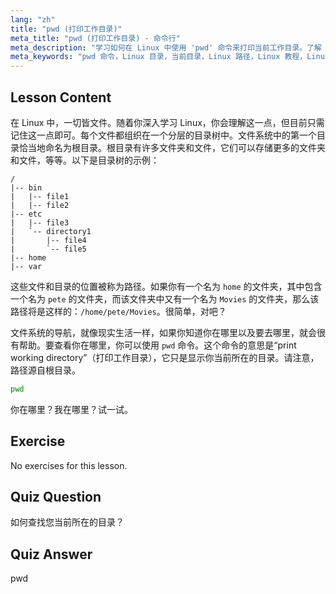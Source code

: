 ```yaml
---
lang: "zh"
title: "pwd (打印工作目录)"
meta_title: "pwd (打印工作目录) - 命令行"
meta_description: "学习如何在 Linux 中使用 'pwd' 命令来打印当前工作目录。了解 Linux 文件系统路径和导航，适合初学者。"
meta_keywords: "pwd 命令，Linux 目录，当前目录，Linux 路径，Linux 教程，Linux 初学者，Linux 指南"
---
```


## Lesson Content

在 Linux 中，一切皆文件。随着你深入学习 Linux，你会理解这一点，但目前只需记住这一点即可。每个文件都组织在一个分层的目录树中。文件系统中的第一个目录恰当地命名为根目录。根目录有许多文件夹和文件，它们可以存储更多的文件夹和文件，等等。以下是目录树的示例：

```plaintext
/
|-- bin
|   |-- file1
|   |-- file2
|-- etc
|   |-- file3
|   `-- directory1
|       |-- file4
|       `-- file5
|-- home
|-- var
```

这些文件和目录的位置被称为路径。如果你有一个名为 `home` 的文件夹，其中包含一个名为 `pete` 的文件夹，而该文件夹中又有一个名为 `Movies` 的文件夹，那么该路径将是这样的：`/home/pete/Movies`。很简单，对吧？

文件系统的导航，就像现实生活一样，如果你知道你在哪里以及要去哪里，就会很有帮助。要查看你在哪里，你可以使用 `pwd` 命令。这个命令的意思是“print working directory”（打印工作目录），它只是显示你当前所在的目录。请注意，路径源自根目录。

```bash
pwd
```

你在哪里？我在哪里？试一试。

## Exercise

No exercises for this lesson.

## Quiz Question

如何查找您当前所在的目录？

## Quiz Answer

pwd
